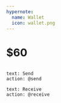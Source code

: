 ```yaml
---
hypernote:
  name: Wallet
  icon: wallet.png
---
```

# $60

```hstack.start
```

```button
text: Send
action: @send
```

```button
text: Receive
action: @receive
```

```hstack.end
```
